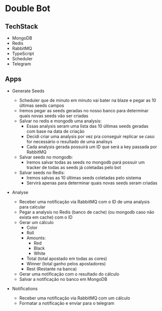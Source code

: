 # Double Bot

## TechStack
  - MongoDB
  - Redis
  - RabbitMQ
  - TypeScript
  - Scheduler
  - Telegram

## Apps
- Generate Seeds
  - Scheduler que de minuto em minuto vai bater na blaze e pegar as 10 últimas seeds campos
  - Iremos pegar as seeds geradas no nosso banco para determinar quais novas seeds vão ser criadas
  - Salvar no redis e mongodb uma analysis:
    - Essas analysis seram uma lista das 10 últimas seeds geradas com base na data de criação
    - Decidi criar uma analysis por vez pra conseguir replicar se caso for necessário o resultado de uma analisys
    - Cada analysis gerada possuirá um ID que será a key passada por RabbitMQ 
  - Salvar seeds no mongodb:
    - Iremos salvar todas as seeds no mongodb pará possuir um tracker de todas as seeds já coletadas pelo bot
  - Salvar seeds no Redis:
    - Iremos salvas as 10 últimas seeds coletadas pelo sistema
    - Servirá apenas para determinar quais novas seeds seram criadas

- Analyse
  - Receber uma notificação via RabbitMQ com o ID de uma analysis para calcular
  - Pegar a analysis no Redis (banco de cache) (ou mongodb caso não exista em cache) com o ID
  - Gerar um cálculo
    - Color
    - Roll
    - Amounts:
      - Red
      - Black
      - White
    - Total (total apostado em todas as cores)
    - Winner (total ganho pelos apostadores)
    - Rest (Restante na banca)
  - Gerar uma notificação com o resultado do cálculo
  - Salvar a notificação no banco em MongoDB

- Notifications
  - Receber uma notificação via RabbitMQ com um cálculo
  - Formatar a notificação e enviar para o telegram
